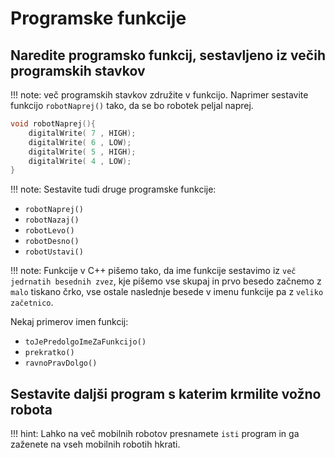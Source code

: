 # Programske funkcije

## Naredite programsko funkcij, sestavljeno iz večih programskih stavkov

!!! note: več programskih stavkov združite v funkcijo. Naprimer sestavite funkcijo `robotNaprej()` tako, da se bo robotek peljal naprej.

```cpp
void robotNaprej(){
    digitalWrite( 7 , HIGH);
    digitalWrite( 6 , LOW);
    digitalWrite( 5 , HIGH);
    digitalWrite( 4 , LOW);
}
```

!!! note: Sestavite tudi druge programske funkcije:

- `robotNaprej()`
- `robotNazaj()`
- `robotLevo()`
- `robotDesno()`
- `robotUstavi()`

!!! note: Funkcije v C++ pišemo tako, da ime funkcije sestavimo iz `več jedrnatih besednih zvez`, kje pišemo vse skupaj in prvo besedo začnemo z `malo` tiskano črko, vse ostale naslednje besede v imenu funkcije pa z `veliko začetnico`.

Nekaj primerov imen funkcij:

- `toJePredolgoImeZaFunkcijo()`
- `prekratko()`
- `ravnoPravDolgo()`

## Sestavite daljši program s katerim krmilite vožno robota

!!! hint: Lahko na več mobilnih robotov presnamete `isti` program in ga zaženete na vseh mobilnih robotih hkrati.
